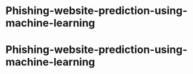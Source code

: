 # Phishing-website-prediction-using-machine-learning
# Phishing-website-prediction-using-machine-learning
